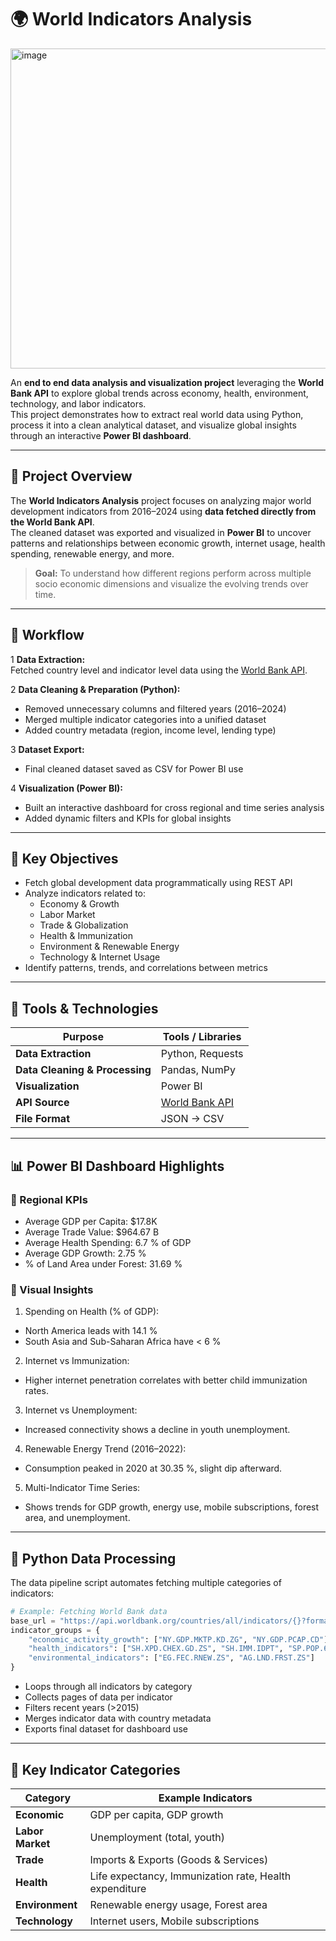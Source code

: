 # 🌍 World Indicators Analysis

<img width="779" height="512" alt="image" src="https://github.com/user-attachments/assets/2de19b5e-38c0-441c-bce1-ffc30d91aa63" />


An **end to end data analysis and visualization project** leveraging the **World Bank API** to explore global trends across economy, health, environment, technology, and labor indicators.  
This project demonstrates how to extract real world data using Python, process it into a clean analytical dataset, and visualize global insights through an interactive **Power BI dashboard**.

---

## 📘 Project Overview

The **World Indicators Analysis** project focuses on analyzing major world development indicators from 2016–2024 using **data fetched directly from the World Bank API**.  
The cleaned dataset was exported and visualized in **Power BI** to uncover patterns and relationships between economic growth, internet usage, health spending, renewable energy, and more.

> **Goal:** To understand how different regions perform across multiple socio economic dimensions and visualize the evolving trends over time.

---

## 🧩 Workflow

1 **Data Extraction:**  
   Fetched country level and indicator level data using the [World Bank API](https://publicapi.dev/world-bank-api).

2 **Data Cleaning & Preparation (Python):**  
   - Removed unnecessary columns and filtered years (2016–2024)  
   - Merged multiple indicator categories into a unified dataset  
   - Added country metadata (region, income level, lending type)

3 **Dataset Export:**  
   - Final cleaned dataset saved as CSV for Power BI use

4 **Visualization (Power BI):**  
   - Built an interactive dashboard for cross regional and time series analysis  
   - Added dynamic filters and KPIs for global insights

---

## 🧠 Key Objectives

- Fetch global development data programmatically using REST API  
- Analyze indicators related to:
  - Economy & Growth  
  - Labor Market  
  - Trade & Globalization  
  - Health & Immunization  
  - Environment & Renewable Energy  
  - Technology & Internet Usage  
- Identify patterns, trends, and correlations between metrics

---

## 🧰 Tools & Technologies

| Purpose | Tools / Libraries |
|----------|------------------|
| **Data Extraction** | Python, Requests |
| **Data Cleaning & Processing** | Pandas, NumPy |
| **Visualization** | Power BI |
| **API Source** | [World Bank API](https://publicapi.dev/world-bank-api) |
| **File Format** | JSON → CSV |

--- 

##  📊 Power BI Dashboard Highlights
### 🔹 Regional KPIs
- Average GDP per Capita: $17.8K
- Average Trade Value: $964.67 B
- Average Health Spending: 6.7 % of GDP
- Average GDP Growth: 2.75 %
- % of Land Area under Forest: 31.69 %

### 🔹 Visual Insights

1. Spending on Health (% of GDP):
- North America leads with 14.1 %
- South Asia and Sub-Saharan Africa have < 6 %

2. Internet vs Immunization:
- Higher internet penetration correlates with better child immunization rates.

3. Internet vs Unemployment:
- Increased connectivity shows a decline in youth unemployment.

4. Renewable Energy Trend (2016–2022):
- Consumption peaked in 2020 at 30.35 %, slight dip afterward.

5. Multi-Indicator Time Series:
- Shows trends for GDP growth, energy use, mobile subscriptions, forest area, and unemployment.

--- 

## 🐍 Python Data Processing

The data pipeline script automates fetching multiple categories of indicators:

```python
# Example: Fetching World Bank data
base_url = "https://api.worldbank.org/countries/all/indicators/{}?format=json&per_page=1000&page={}"
indicator_groups = {
    "economic_activity_growth": ["NY.GDP.MKTP.KD.ZG", "NY.GDP.PCAP.CD"],
    "health_indicators": ["SH.XPD.CHEX.GD.ZS", "SH.IMM.IDPT", "SP.POP.65UP.TO.ZS"],
    "environmental_indicators": ["EG.FEC.RNEW.ZS", "AG.LND.FRST.ZS"]
}
```
- Loops through all indicators by category
- Collects pages of data per indicator
- Filters recent years (>2015)
- Merges indicator data with country metadata
- Exports final dataset for dashboard use

---

## 🧭 Key Indicator Categories

| **Category**     | **Example Indicators** |
|------------------|------------------------|
| **Economic**     | GDP per capita, GDP growth |
| **Labor Market** | Unemployment (total, youth) |
| **Trade**        | Imports & Exports (Goods & Services) |
| **Health**       | Life expectancy, Immunization rate, Health expenditure |
| **Environment**  | Renewable energy usage, Forest area |
| **Technology**   | Internet users, Mobile subscriptions |

